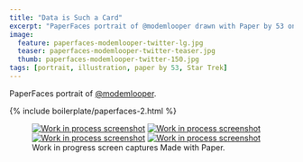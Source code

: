 ```yaml
---
title: "Data is Such a Card"
excerpt: "PaperFaces portrait of @modemlooper drawn with Paper by 53 on an iPad."
image: 
  feature: paperfaces-modemlooper-twitter-lg.jpg
  teaser: paperfaces-modemlooper-twitter-teaser.jpg
  thumb: paperfaces-modemlooper-twitter-150.jpg
tags: [portrait, illustration, paper by 53, Star Trek]
---
```


PaperFaces portrait of [@modemlooper](http://twitter.com/modemlooper).

{% include boilerplate/paperfaces-2.html %}

<figure class="third">
  <a href="{{ site.url }}/images/paperfaces-modemlooper-process-1-lg.jpg"><img src="{{ site.url }}/images/paperfaces-modemlooper-process-1-600.jpg" alt="Work in process screenshot"></a>
  <a href="{{ site.url }}/images/paperfaces-modemlooper-process-2-lg.jpg"><img src="{{ site.url }}/images/paperfaces-modemlooper-process-2-600.jpg" alt="Work in process screenshot"></a>
  <a href="{{ site.url }}/images/paperfaces-modemlooper-process-3-lg.jpg"><img src="{{ site.url }}/images/paperfaces-modemlooper-process-3-600.jpg" alt="Work in process screenshot"></a>
  <a href="{{ site.url }}/images/paperfaces-modemlooper-process-4-lg.jpg"><img src="{{ site.url }}/images/paperfaces-modemlooper-process-4-600.jpg" alt="Work in process screenshot"></a>
  <figcaption>Work in progress screen captures Made with Paper.</figcaption>
</figure>
